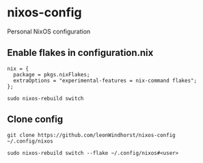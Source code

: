 # nixos-config

Personal NixOS configuration



## Enable flakes in configuration.nix

```
nix = {
  package = pkgs.nixFlakes;
  extraOptions = "experimental-features = nix-command flakes";
};
```
```
sudo nixos-rebuild switch
```

## Clone config
```
git clone https://github.com/leonWindhorst/nixos-config ~/.config/nixos
```
```
sudo nixos-rebuild switch --flake ~/.config/nixos#<user>
```
